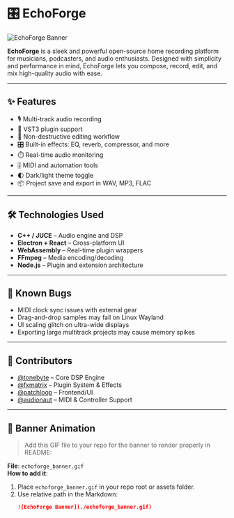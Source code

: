 # 🎛️ EchoForge

![EchoForge Banner](./echoforge_banner.gif)

**EchoForge** is a sleek and powerful open-source home recording platform for musicians, podcasters, and audio enthusiasts. Designed with simplicity and performance in mind, EchoForge lets you compose, record, edit, and mix high-quality audio with ease.

---

## ✨ Features

- 🎙️ Multi-track audio recording
- 🧩 VST3 plugin support
- 🧠 Non-destructive editing workflow
- 🎛️ Built-in effects: EQ, reverb, compressor, and more
- ⏱️ Real-time audio monitoring
- 🎚️ MIDI and automation tools
- 🌓 Dark/light theme toggle
- 📦 Project save and export in WAV, MP3, FLAC

---

## 🛠️ Technologies Used

- **C++ / JUCE** – Audio engine and DSP
- **Electron + React** – Cross-platform UI
- **WebAssembly** – Real-time plugin wrappers
- **FFmpeg** – Media encoding/decoding
- **Node.js** – Plugin and extension architecture

---

## 🐞 Known Bugs

- MIDI clock sync issues with external gear
- Drag-and-drop samples may fail on Linux Wayland
- UI scaling glitch on ultra-wide displays
- Exporting large multitrack projects may cause memory spikes

---

## 👥 Contributors

- [@tonebyte](https://github.com/tonebyte) – Core DSP Engine
- [@fxmatrix](https://github.com/fxmatrix) – Plugin System & Effects
- [@patchloop](https://github.com/patchloop) – Frontend/UI
- [@audionaut](https://github.com/audionaut) – MIDI & Controller Support

---

## 📸 Banner Animation

> Add this GIF file to your repo for the banner to render properly in README:

**File**: `echoforge_banner.gif`  
**How to add it**:
1. Place `echoforge_banner.gif` in your repo root or assets folder.
2. Use relative path in the Markdown:  
   ```markdown
   ![EchoForge Banner](./echoforge_banner.gif)
